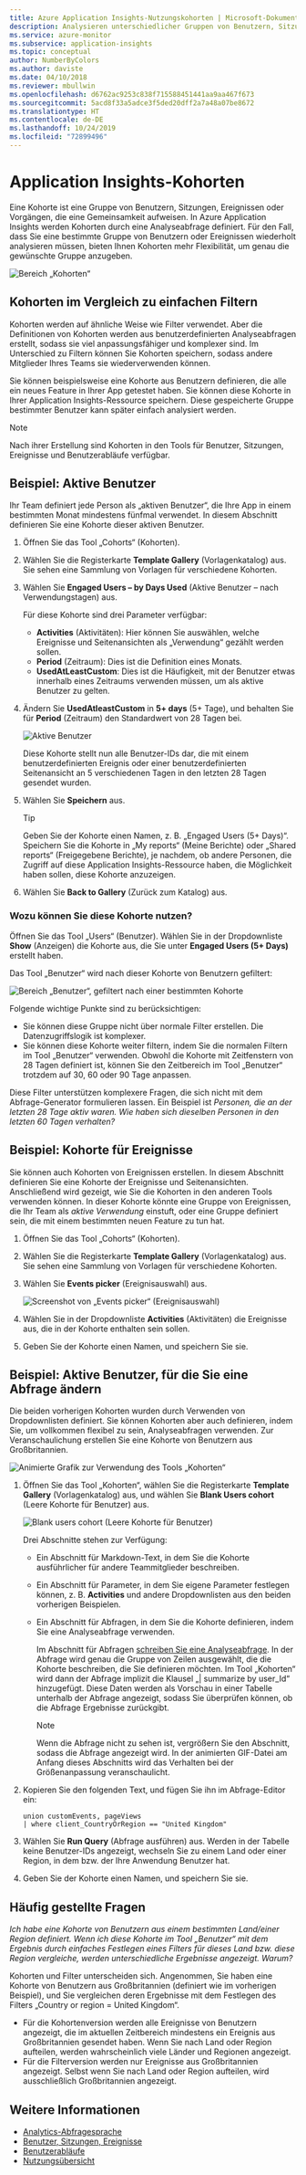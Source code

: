 ```yaml
---
title: Azure Application Insights-Nutzungskohorten | Microsoft-Dokumentation
description: Analysieren unterschiedlicher Gruppen von Benutzern, Sitzungen, Ereignissen oder Vorgängen, die eine Gemeinsamkeit aufweisen
ms.service: azure-monitor
ms.subservice: application-insights
ms.topic: conceptual
author: NumberByColors
ms.author: daviste
ms.date: 04/10/2018
ms.reviewer: mbullwin
ms.openlocfilehash: d6762ac9253c838f715588451441aa9aa467f673
ms.sourcegitcommit: 5acd8f33a5adce3f5ded20dff2a7a48a07be8672
ms.translationtype: HT
ms.contentlocale: de-DE
ms.lasthandoff: 10/24/2019
ms.locfileid: "72899496"
---
```

# <a name="application-insights-cohorts"></a>Application Insights-Kohorten

Eine Kohorte ist eine Gruppe von Benutzern, Sitzungen, Ereignissen oder Vorgängen, die eine Gemeinsamkeit aufweisen. In Azure Application Insights werden Kohorten durch eine Analyseabfrage definiert. Für den Fall, dass Sie eine bestimmte Gruppe von Benutzern oder Ereignissen wiederholt analysieren müssen, bieten Ihnen Kohorten mehr Flexibilität, um genau die gewünschte Gruppe anzugeben.

![Bereich „Kohorten“](./media/usage-cohorts/001.png)

## <a name="cohorts-versus-basic-filters"></a>Kohorten im Vergleich zu einfachen Filtern

Kohorten werden auf ähnliche Weise wie Filter verwendet. Aber die Definitionen von Kohorten werden aus benutzerdefinierten Analyseabfragen erstellt, sodass sie viel anpassungsfähiger und komplexer sind. Im Unterschied zu Filtern können Sie Kohorten speichern, sodass andere Mitglieder Ihres Teams sie wiederverwenden können.

Sie können beispielsweise eine Kohorte aus Benutzern definieren, die alle ein neues Feature in Ihrer App getestet haben. Sie können diese Kohorte in Ihrer Application Insights-Ressource speichern. Diese gespeicherte Gruppe bestimmter Benutzer kann später einfach analysiert werden.

> [!NOTE]
> Nach ihrer Erstellung sind Kohorten in den Tools für Benutzer, Sitzungen, Ereignisse und Benutzerabläufe verfügbar.

## <a name="example-engaged-users"></a>Beispiel: Aktive Benutzer

Ihr Team definiert jede Person als „aktiven Benutzer“, die Ihre App in einem bestimmten Monat mindestens fünfmal verwendet. In diesem Abschnitt definieren Sie eine Kohorte dieser aktiven Benutzer.

1. Öffnen Sie das Tool „Cohorts“ (Kohorten).

2. Wählen Sie die Registerkarte **Template Gallery** (Vorlagenkatalog) aus. Sie sehen eine Sammlung von Vorlagen für verschiedene Kohorten.

3. Wählen Sie **Engaged Users – by Days Used** (Aktive Benutzer – nach Verwendungstagen) aus.

    Für diese Kohorte sind drei Parameter verfügbar:
    * **Activities** (Aktivitäten): Hier können Sie auswählen, welche Ereignisse und Seitenansichten als „Verwendung“ gezählt werden sollen.
    * **Period** (Zeitraum): Dies ist die Definition eines Monats.
    * **UsedAtLeastCustom**: Dies ist die Häufigkeit, mit der Benutzer etwas innerhalb eines Zeitraums verwenden müssen, um als aktive Benutzer zu gelten.

4. Ändern Sie **UsedAtleastCustom** in **5+ days** (5+ Tage), und behalten Sie für **Period** (Zeitraum) den Standardwert von 28 Tagen bei.

    ![Aktive Benutzer](./media/usage-cohorts/003.png)

    Diese Kohorte stellt nun alle Benutzer-IDs dar, die mit einem benutzerdefinierten Ereignis oder einer benutzerdefinierten Seitenansicht an 5 verschiedenen Tagen in den letzten 28 Tagen gesendet wurden.

5. Wählen Sie **Speichern** aus.

   > [!TIP]
   > Geben Sie der Kohorte einen Namen, z. B. „Engaged Users (5+ Days)“. Speichern Sie die Kohorte in „My reports“ (Meine Berichte) oder „Shared reports“ (Freigegebene Berichte), je nachdem, ob andere Personen, die Zugriff auf diese Application Insights-Ressource haben, die Möglichkeit haben sollen, diese Kohorte anzuzeigen.

6. Wählen Sie **Back to Gallery** (Zurück zum Katalog) aus.

### <a name="what-can-you-do-by-using-this-cohort"></a>Wozu können Sie diese Kohorte nutzen?

Öffnen Sie das Tool „Users“ (Benutzer). Wählen Sie in der Dropdownliste **Show** (Anzeigen) die Kohorte aus, die Sie unter **Engaged Users (5+ Days)** erstellt haben.

Das Tool „Benutzer“ wird nach dieser Kohorte von Benutzern gefiltert:

![Bereich „Benutzer“, gefiltert nach einer bestimmten Kohorte](./media/usage-cohorts/004.png)

Folgende wichtige Punkte sind zu berücksichtigen:

* Sie können diese Gruppe nicht über normale Filter erstellen. Die Datenzugriffslogik ist komplexer.
* Sie können diese Kohorte weiter filtern, indem Sie die normalen Filtern im Tool „Benutzer“ verwenden. Obwohl die Kohorte mit Zeitfenstern von 28 Tagen definiert ist, können Sie den Zeitbereich im Tool „Benutzer“ trotzdem auf 30, 60 oder 90 Tage anpassen.

Diese Filter unterstützen komplexere Fragen, die sich nicht mit dem Abfrage-Generator formulieren lassen. Ein Beispiel ist _Personen, die an der letzten 28 Tage aktiv waren. Wie haben sich dieselben Personen in den letzten 60 Tagen verhalten?_

## <a name="example-events-cohort"></a>Beispiel: Kohorte für Ereignisse

Sie können auch Kohorten von Ereignissen erstellen. In diesem Abschnitt definieren Sie eine Kohorte der Ereignisse und Seitenansichten. Anschließend wird gezeigt, wie Sie die Kohorten in den anderen Tools verwenden können. In dieser Kohorte könnte eine Gruppe von Ereignissen, die Ihr Team als _aktive Verwendung_ einstuft, oder eine Gruppe definiert sein, die mit einem bestimmten neuen Feature zu tun hat.

1. Öffnen Sie das Tool „Cohorts“ (Kohorten).

2. Wählen Sie die Registerkarte **Template Gallery** (Vorlagenkatalog) aus. Sie sehen eine Sammlung von Vorlagen für verschiedene Kohorten.

3. Wählen Sie **Events picker** (Ereignisauswahl) aus.

    ![Screenshot von „Events picker“ (Ereignisauswahl)](./media/usage-cohorts/006.png)

4. Wählen Sie in der Dropdownliste **Activities** (Aktivitäten) die Ereignisse aus, die in der Kohorte enthalten sein sollen.

5. Geben Sie der Kohorte einen Namen, und speichern Sie sie.

## <a name="example-active-users-where-you-modify-a-query"></a>Beispiel: Aktive Benutzer, für die Sie eine Abfrage ändern

Die beiden vorherigen Kohorten wurden durch Verwenden von Dropdownlisten definiert. Sie können Kohorten aber auch definieren, indem Sie, um vollkommen flexibel zu sein, Analyseabfragen verwenden. Zur Veranschaulichung erstellen Sie eine Kohorte von Benutzern aus Großbritannien.

![Animierte Grafik zur Verwendung des Tools „Kohorten“](./media/usage-cohorts/cohorts0001.gif)

1. Öffnen Sie das Tool „Kohorten“, wählen Sie die Registerkarte **Template Gallery** (Vorlagenkatalog) aus, und wählen Sie **Blank Users cohort** (Leere Kohorte für Benutzer) aus.

    ![Blank users cohort (Leere Kohorte für Benutzer)](./media/usage-cohorts/001.png)

    Drei Abschnitte stehen zur Verfügung:
   * Ein Abschnitt für Markdown-Text, in dem Sie die Kohorte ausführlicher für andere Teammitglieder beschreiben.

   * Ein Abschnitt für Parameter, in dem Sie eigene Parameter festlegen können, z. B. **Activities** und andere Dropdownlisten aus den beiden vorherigen Beispielen.

   * Ein Abschnitt für Abfragen, in dem Sie die Kohorte definieren, indem Sie eine Analyseabfrage verwenden.

     Im Abschnitt für Abfragen [schreiben Sie eine Analyseabfrage](/azure/kusto/query). In der Abfrage wird genau die Gruppe von Zeilen ausgewählt, die die Kohorte beschreiben, die Sie definieren möchten. Im Tool „Kohorten“ wird dann der Abfrage implizit die Klausel „| summarize by user_Id“ hinzugefügt. Diese Daten werden als Vorschau in einer Tabelle unterhalb der Abfrage angezeigt, sodass Sie überprüfen können, ob die Abfrage Ergebnisse zurückgibt.

     > [!NOTE]
     > Wenn die Abfrage nicht zu sehen ist, vergrößern Sie den Abschnitt, sodass die Abfrage angezeigt wird. In der animierten GIF-Datei am Anfang dieses Abschnitts wird das Verhalten bei der Größenanpassung veranschaulicht.

2. Kopieren Sie den folgenden Text, und fügen Sie ihn im Abfrage-Editor ein:

    ```KQL
    union customEvents, pageViews
    | where client_CountryOrRegion == "United Kingdom"
    ```

3. Wählen Sie **Run Query** (Abfrage ausführen) aus. Werden in der Tabelle keine Benutzer-IDs angezeigt, wechseln Sie zu einem Land oder einer Region, in dem bzw. der Ihre Anwendung Benutzer hat.

4. Geben Sie der Kohorte einen Namen, und speichern Sie sie.

## <a name="frequently-asked-questions"></a>Häufig gestellte Fragen

_Ich habe eine Kohorte von Benutzern aus einem bestimmten Land/einer Region definiert. Wenn ich diese Kohorte im Tool „Benutzer“ mit dem Ergebnis durch einfaches Festlegen eines Filters für dieses Land bzw. diese Region vergleiche, werden unterschiedliche Ergebnisse angezeigt. Warum?_

Kohorten und Filter unterscheiden sich. Angenommen, Sie haben eine Kohorte von Benutzern aus Großbritannien (definiert wie im vorherigen Beispiel), und Sie vergleichen deren Ergebnisse mit dem Festlegen des Filters „Country or region = United Kingdom“.

* Für die Kohortenversion werden alle Ereignisse von Benutzern angezeigt, die im aktuellen Zeitbereich mindestens ein Ereignis aus Großbritannien gesendet haben. Wenn Sie nach Land oder Region aufteilen, werden wahrscheinlich viele Länder und Regionen angezeigt.
* Für die Filterversion werden nur Ereignisse aus Großbritannien angezeigt. Selbst wenn Sie nach Land oder Region aufteilen, wird ausschließlich Großbritannien angezeigt.

## <a name="learn-more"></a>Weitere Informationen

* [Analytics-Abfragesprache](https://go.microsoft.com/fwlink/?linkid=856587)
* [Benutzer, Sitzungen, Ereignisse](usage-segmentation.md)
* [Benutzerabläufe](usage-flows.md)
* [Nutzungsübersicht](usage-overview.md)